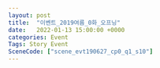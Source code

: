 ```yaml
---
layout: post
title:  "이벤트_2019여름_0화_오프닝"
date:   2022-01-13 15:00:00 +0000
categories: Event
Tags: Story Event
SceneCode: ["scene_evt190627_cp0_q1_s10"]
---
```

